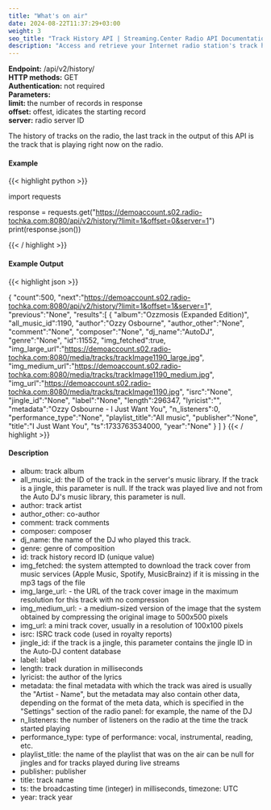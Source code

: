 ```yaml
---
title: "What's on air"
date: 2024-08-22T11:37:29+03:00
weight: 3
seo_title: "Track History API | Streaming.Center Radio API Documentation"
description: "Access and retrieve your Internet radio station's track history with our History API. Complete reference with JSON examples for integrating playback history into your applications."
---
```


<div class="api-block">
<b>Endpoint:</b> /api/v2/history/ <br/>
<b>HTTP methods:</b> GET <br/>
<b>Authentication:</b> not required<br/>
<b>Parameters:</b> <br/>
<b>limit: </b> the number of records in response<br/>
<b>offset:</b> offest, idicates the starting record<br/>
<b>server:</b> radio server ID<br/>
</div>

The history of tracks on the radio, the last track in the output of this API is the track that is playing right now on the radio.

#### Example

{{< highlight python  >}}

import requests

response = requests.get("https://demoaccount.s02.radio-tochka.com:8080/api/v2/history/?limit=1&offset=0&server=1")
print(response.json())

{{< / highlight >}}

#### Example Output

{{< highlight json  >}}

{
   "count":500,
   "next":"https://demoaccount.s02.radio-tochka.com:8080/api/v2/history/?limit=1&offset=1&server=1",
   "previous":"None",
   "results":[
      {
         "album":"Ozzmosis (Expanded Edition)",
         "all_music_id":1190,
         "author":"Ozzy Osbourne",
         "author_other":"None",
         "comment":"None",
         "composer":"None",
         "dj_name":"AutoDJ",
         "genre":"None",
         "id":11552,
         "img_fetched":true,
         "img_large_url":"https://demoaccount.s02.radio-tochka.com:8080/media/tracks/trackImage1190_large.jpg",
         "img_medium_url":"https://demoaccount.s02.radio-tochka.com:8080/media/tracks/trackImage1190_medium.jpg",
         "img_url":"https://demoaccount.s02.radio-tochka.com:8080/media/tracks/trackImage1190.jpg",
         "isrc":"None",
         "jingle_id":"None",
         "label":"None",
         "length":296347,
         "lyricist":"",
         "metadata":"Ozzy Osbourne - I Just Want You",
         "n_listeners":0,
         "performance_type":"None",
         "playlist_title":"All music",
         "publisher":"None",
         "title":"I Just Want You",
         "ts":1733763534000,
         "year":"None"
      }
   ]
}
{{< / highlight >}}

#### Description

- album: track album 
- all_music_id: the ID of the track in the server's music library. If the track is a jingle, this parameter is null. If the track was played live and not from the Auto DJ's music library, this parameter is null.
- author: track artist
- author_other: co-author
- comment: track comments
- composer: composer
- dj_name: the name of the DJ who played this track.
- genre: genre of composition
- id: track history record ID (unique value)
- img_fetched: the system attempted to download the track cover from music services (Apple Music, Spotify, MusicBrainz) if it is missing in the mp3 tags of the file
- img_large_url: - the URL of the track cover image in the maximum resolution for this track with no compression
- img_medium_url: - a medium-sized version of the image that the system obtained by compressing the original image to 500x500 pixels
- img_url: a mini track cover, usually in a resolution of 100x100 pixels
- isrc: ISRC track code (used in royalty reports)
- jingle_id: if the track is a jingle, this parameter contains the jingle ID in the Auto-DJ content database
- label: label
- length: track duration in milliseconds
- lyricist: the author of the lyrics
- metadata: the final metadata with which the track was aired is usually the "Artist - Name", but the metadata may also contain other data, depending on the format of the meta data, which is specified in the "Settings" section of the radio panel: for example, the name of the DJ
- n_listeners: the number of listeners on the radio at the time the track started playing
- performance_type: type of performance: vocal, instrumental, reading, etc.
- playlist_title: the name of the playlist that was on the air can be null for jingles and for tracks played during live streams
- publisher: publisher
- title: track name
- ts: the broadcasting time (integer) in milliseconds, timezone: UTC
- year: track year